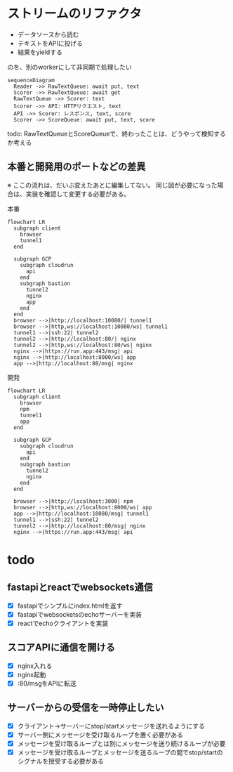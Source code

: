 # ストリームのリファクタ

- データソースから読む
- テキストをAPIに投げる
- 結果をyieldする

のを、別のworkerにして非同期で処理したい

```mermaid
sequenceDiagram
  Reader ->> RawTextQueue: await put, text
  Scorer ->> RawTextQueue: await get
  RawTextQueue ->> Scorer: text
  Scorer ->> API: HTTPリクエスト, text
  API ->> Scorer: レスポンス, text, score
  Scorer ->> ScoreQueue: await put, text, score
```

todo: RawTextQueueとScoreQueueで、終わったことは、どうやって検知するか考える

## 本番と開発用のポートなどの差異

※ ここの流れは、だいぶ変えたあとに編集してない。
同じ図が必要になった場合は、実装を確認して変更する必要がある。

本番

```mermaid
flowchart LR
  subgraph client
    browser
    tunnel1
  end

  subgraph GCP
    subgraph cloudrun
      api
    end
    subgraph bastion
      tunnel2
      nginx
      app
    end
  end
  browser -->|http://localhost:10080/| tunnel1
  browser -->|http,ws://localhost:10080/ws| tunnel1
  tunnel1 -->|ssh:22| tunnel2
  tunnel2 -->|http://localhost:80/| nginx
  tunnel2 -->|http,ws://localhost:80/ws| nginx
  nginx -->|https://run.app:443/msg| api
  nginx -->|http://localhost:8000/ws| app
  app -->|http://localhost:80/msg| nginx
```

開発

```mermaid
flowchart LR
  subgraph client
    browser
    npm
    tunnel1
    app
  end

  subgraph GCP
    subgraph cloudrun
      api
    end
    subgraph bastion
      tunnel2
      nginx
    end
  end

  browser -->|http://localhost:3000| npm
  browser -->|http,ws://localhost:8000/ws| app
  app -->|http://localhost:10080/msg| tunnel1
  tunnel1 -->|ssh:22| tunnel2
  tunnel2 -->|http://localhost:80/msg| nginx
  nginx -->|https://run.app:443/msg| api
```

# todo

## fastapiとreactでwebsockets通信

- [x] fastapiでシンプルにindex.htmlを返す
- [x] fastapiでwebsocketsのechoサーバーを実装
- [x] reactでechoクライアントを実装

## スコアAPIに通信を開ける

- [x] nginx入れる
- [x] nginx起動
- [x] :80/msgをAPIに転送

## サーバーからの受信を一時停止したい

- [x] クライアント→サーバーにstop/startメッセージを送れるようにする
- [x] サーバー側にメッセージを受け取るループを置く必要がある
- [x] メッセージを受け取るループとは別にメッセージを送り続けるループが必要
- [x] メッセージを受け取るループとメッセージを送るループの間でstop/startのシグナルを授受する必要がある
